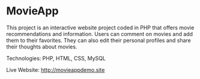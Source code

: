 # MovieApp

This project is an interactive website project coded in PHP that offers movie recommendations and information. Users can comment on movies and add them to their favorites. They can also edit their personal profiles and share their thoughts about movies.

Technologies: PHP, HTML, CSS, MySQL

Live Website: http://movieappdemo.site
